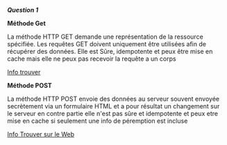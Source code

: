 ***Question 1***

**Méthode Get**

La méthode HTTP GET demande une représentation de la ressource spécifiée. Les requêtes GET doivent uniquement être utilisées afin de récupérer des données. Elle est Sûre, idempotente et peux être mise en cache mais elle ne peux pas recevoir la requête a un corps

[Info trouver](https://developer.mozilla.org/fr/docs/Web/HTTP/Methods/POST)


**Méthode POST**

La méthode HTTP POST envoie des données au serveur souvent envoyée secrètement via un formulaire HTML et a pour résultat un changement sur le serveur en contre partie elle n'est pas sûre et idempotente et peux etre mise en cache si seulement une info de péremption est incluse 

[Info Trouver sur le Web](https://developer.mozilla.org/fr/docs/Web/HTTP/Methods/GET) 


